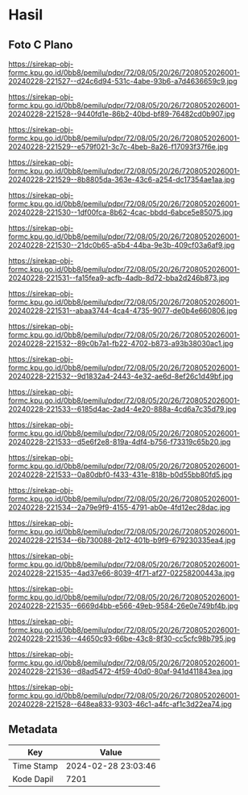 # Hasil

## Foto C Plano

https://sirekap-obj-formc.kpu.go.id/0bb8/pemilu/pdpr/72/08/05/20/26/7208052026001-20240228-221527--d24c6d94-531c-4abe-93b6-a7d4636659c9.jpg

https://sirekap-obj-formc.kpu.go.id/0bb8/pemilu/pdpr/72/08/05/20/26/7208052026001-20240228-221528--9440fd1e-86b2-40bd-bf89-76482cd0b907.jpg

https://sirekap-obj-formc.kpu.go.id/0bb8/pemilu/pdpr/72/08/05/20/26/7208052026001-20240228-221529--e579f021-3c7c-4beb-8a26-f17093f37f6e.jpg

https://sirekap-obj-formc.kpu.go.id/0bb8/pemilu/pdpr/72/08/05/20/26/7208052026001-20240228-221529--8b8805da-363e-43c6-a254-dc17354ae1aa.jpg

https://sirekap-obj-formc.kpu.go.id/0bb8/pemilu/pdpr/72/08/05/20/26/7208052026001-20240228-221530--1df00fca-8b62-4cac-bbdd-6abce5e85075.jpg

https://sirekap-obj-formc.kpu.go.id/0bb8/pemilu/pdpr/72/08/05/20/26/7208052026001-20240228-221530--21dc0b65-a5b4-44ba-9e3b-409cf03a6af9.jpg

https://sirekap-obj-formc.kpu.go.id/0bb8/pemilu/pdpr/72/08/05/20/26/7208052026001-20240228-221531--fa15fea9-acfb-4adb-8d72-bba2d246b873.jpg

https://sirekap-obj-formc.kpu.go.id/0bb8/pemilu/pdpr/72/08/05/20/26/7208052026001-20240228-221531--abaa3744-4ca4-4735-9077-de0b4e660806.jpg

https://sirekap-obj-formc.kpu.go.id/0bb8/pemilu/pdpr/72/08/05/20/26/7208052026001-20240228-221532--89c0b7a1-fb22-4702-b873-a93b38030ac1.jpg

https://sirekap-obj-formc.kpu.go.id/0bb8/pemilu/pdpr/72/08/05/20/26/7208052026001-20240228-221532--9d1832a4-2443-4e32-ae6d-8ef26c1d49bf.jpg

https://sirekap-obj-formc.kpu.go.id/0bb8/pemilu/pdpr/72/08/05/20/26/7208052026001-20240228-221533--6185d4ac-2ad4-4e20-888a-4cd6a7c35d79.jpg

https://sirekap-obj-formc.kpu.go.id/0bb8/pemilu/pdpr/72/08/05/20/26/7208052026001-20240228-221533--d5e6f2e8-819a-4df4-b756-f73319c65b20.jpg

https://sirekap-obj-formc.kpu.go.id/0bb8/pemilu/pdpr/72/08/05/20/26/7208052026001-20240228-221533--0a80dbf0-f433-431e-818b-b0d55bb80fd5.jpg

https://sirekap-obj-formc.kpu.go.id/0bb8/pemilu/pdpr/72/08/05/20/26/7208052026001-20240228-221534--2a79e9f9-4155-4791-ab0e-4fd12ec28dac.jpg

https://sirekap-obj-formc.kpu.go.id/0bb8/pemilu/pdpr/72/08/05/20/26/7208052026001-20240228-221534--6b730088-2b12-401b-b9f9-679230335ea4.jpg

https://sirekap-obj-formc.kpu.go.id/0bb8/pemilu/pdpr/72/08/05/20/26/7208052026001-20240228-221535--4ad37e66-8039-4f71-af27-02258200443a.jpg

https://sirekap-obj-formc.kpu.go.id/0bb8/pemilu/pdpr/72/08/05/20/26/7208052026001-20240228-221535--6669d4bb-e566-49eb-9584-26e0e749bf4b.jpg

https://sirekap-obj-formc.kpu.go.id/0bb8/pemilu/pdpr/72/08/05/20/26/7208052026001-20240228-221536--44650c93-66be-43c8-8f30-cc5cfc98b795.jpg

https://sirekap-obj-formc.kpu.go.id/0bb8/pemilu/pdpr/72/08/05/20/26/7208052026001-20240228-221536--d8ad5472-4f59-40d0-80af-941d411843ea.jpg

https://sirekap-obj-formc.kpu.go.id/0bb8/pemilu/pdpr/72/08/05/20/26/7208052026001-20240228-221528--648ea833-9303-46c1-a4fc-af1c3d22ea74.jpg


## Metadata

| Key        | Value               |
| ---------- | ------------------- |
| Time Stamp | 2024-02-28 23:03:46 |
| Kode Dapil | 7201                |



